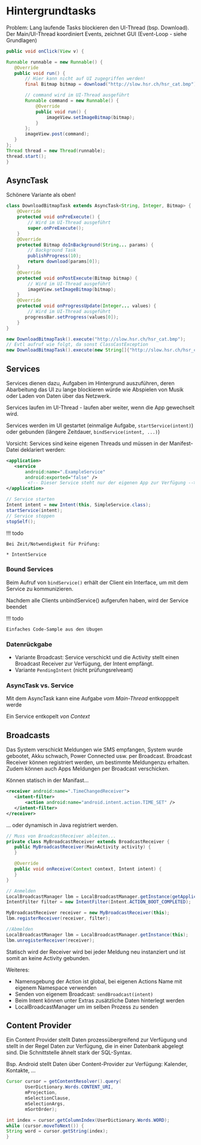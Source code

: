 # Hintergrundtasks

Problem: Lang laufende Tasks blockieren den UI-Thread (bsp. Download).
Der Main/UI-Thread koordiniert Events, zeichnet GUI (Event-Loop - siehe Grundlagen)

```java
public void onClick(View v) {

Runnable runnable = new Runnable() {
   @Override
   public void run() {
       // Hier kann nicht auf UI zugegriffen werden!
       final Bitmap bitmap = download("http://slow.hsr.ch/hsr_cat.bmp");

       // command wird im UI-Thread ausgeführt
       Runnable command = new Runnable() {
           @Override
           public void run() {
               imageView.setImageBitmap(bitmap);
           }
       };
       imageView.post(command);
   }
};
Thread thread = new Thread(runnable);
thread.start();
}
```

## AsyncTask
Schönere Variante als oben!

```java
class DownloadBitmapTask extends AsyncTask<String, Integer, Bitmap> {
    @Override
    protected void onPreExecute() {
        // Wird im UI-Thread ausgeführt
        super.onPreExecute();
    }
    @Override
    protected Bitmap doInBackground(String... params) {
        // Background Task
        publishProgress(10);
        return download(params[0]);
    }
    @Override
    protected void onPostExecute(Bitmap bitmap) {
        // Wird im UI-Thread ausgeführt
        imageView.setImageBitmap(bitmap);
    }
    @Override
    protected void onProgressUpdate(Integer... values) {
        // Wird im UI-Thread ausgeführt
       progressBar.setProgress(values[0]);
    }
}

new DownloadBitmapTask().execute("http://slow.hsr.ch/hsr_cat.bmp");
// Evtl aufruf wie folgt, da sonst ClassCastException
new DownloadBitmapTask().execute(new String[]{"http://slow.hsr.ch/hsr_cat.bmp"});

```

## Services

Services dienen dazu, Aufgaben im Hintergrund auszuführen, deren Abarbeitung das UI zu lange blockieren würde wie Abspielen von Musik oder Laden von Daten über das Netzwerk.

Services laufen im UI-Thread - laufen aber weiter, wenn die App gewechselt wird.

Services werden im UI gestartet (einmalige Aufgabe, `startService(intent)`) oder gebunden (längere Zeitdauer, `bindService(intent, ...)`)

Vorsicht: Services sind keine eigenen Threads und müssen in der Manifest-Datei deklariert werden:

```xml
<application>
   <service
       android:name=".ExampleService"
       android:exported="false" />
        <!-- Dieser Service steht nur der eigenen App zur Verfügung -->
</application>
```

```java
// Service starten
Intent intent = new Intent(this, SimpleService.class);
startService(intent);
// Service stoppen
stopSelf();
```

!!! todo

    Bei Zeit/Notwendigkeit für Prüfung:

    * IntentService

### Bound Services
Beim Aufruf von `bindService()` erhält der Client ein Interface, um mit dem Service zu kommunizieren.

Nachdem alle Clients unbindService() aufgerufen haben, wird der Service beendet

!!! todo

    Einfaches Code-Sample aus den Übugen

### Datenrückgabe

* Variante Broadcast: Service verschickt und die Activity stellt einen Broadcast Receiver zur Verfügung, der Intent empfängt.
* Variante `PendingIntent` (nicht prüfungsrelveant)

### AsyncTask vs. Service

Mit dem AsyncTask kann eine Aufgabe *vom Main-Thread* entkopppelt werde

Ein Service entkopelt *von Context*

## Broadcasts
Das System verschickt Meldungen wie SMS empfangen, System wurde gebootet, Akku schwach, Power Connected usw. per Broadcast. Broadcast Receiver können registriert werden, um bestimmte Meldungenzu erhalten. Zudem können auch Apps Meldungen per Broadcast verschicken.

Können statisch in der Manifast...

```xml
<receiver android:name=".TimeChangedReceiver">
   <intent-filter>
       <action android:name="android.intent.action.TIME_SET" />
   </intent-filter>
</receiver>
```

... oder dynamisch in Java registriert werden.

```java
// Muss von BroadcastReceiver ableiten...
private class MyBroadcastReceiver extends BroadcastReceiver {
   public MyBroadcastReceiver(MainActivity activity) {
   }

   @Override
   public void onReceive(Context context, Intent intent) {
   }
}

// Anmelden
LocalBroadcastManager lbm = LocalBroadcastManager.getInstance(getApplicationContext());
IntentFilter filter = new IntentFilter(Intent.ACTION_BOOT_COMPLETED);

MyBroadcastReceiver receiver = new MyBroadcastReceiver(this);
lbm.registerReceiver(receiver, filter);

//Abmelden
LocalBroadcastManager lbm = LocalBroadcastManager.getInstance(this);
lbm.unregisterReceiver(receiver);
```

Statisch wird der Receiver wird bei jeder Meldung neu instanziert und ist somit an keine Activity gebunden.

Weiteres:

* Namensgebung der Action ist global, bei eigenen Actions Name mit eigenem Namespace verwenden
* Senden von eigenem Broadcast: `sendBroadcast(intent)`
* Beim Intent können unter Extras zusätzliche Daten hinterlegt werden
* LocalBroadcastManager um im selben Prozess zu senden

## Content Provider

Ein Content Provider stellt Daten prozessübergreifend zur Verfügung und stellt in der Regel Daten zur Verfügung, die in einer Datenbank abgelegt sind. Die Schnittstelle ähnelt stark der SQL-Syntax.

Bsp. Android stellt Daten über Content-Provider zur Verfügung: Kalender, Kontakte, ...


```java
Cursor cursor = getContentResolver().query(
       UserDictionary.Words.CONTENT_URI,
       mProjection,
       mSelectionClause,
       mSelectionArgs,
       mSortOrder);

int index = cursor.getColumnIndex(UserDictionary.Words.WORD);
while (cursor.moveToNext()) {
String word = cursor.getString(index);
}
```
